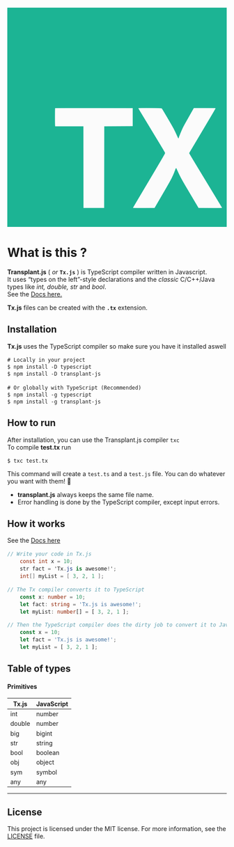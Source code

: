 ![image alt <](https://github.com/ati-n/tx.js/blob/main/tx-logo.svg)
# What is this ?

**Transplant.js** ( _or_ **`Tx.js`** ) is TypeScript compiler written in Javascript.  
It uses “types on the left”-style declarations and the _classic_ C/C++/Java types like _int, double, str_ and _bool_.  
See the [Docs here.](https://github.com/ati-n/tx.js/blob/main/docs.md)

**Tx.js**  files can be created with the **`.tx`** extension.


## Installation
**Tx.js** uses the TypeScript compiler so make sure you have it installed aswell 

```shell
# Locally in your project
$ npm install -D typescript
$ npm install -D transplant-js

# Or globally with TypeScript (Recommended)
$ npm install -g typescript
$ npm install -g transplant-js
```

## How to run
After installation, you can use the Transplant.js compiler `txc`  
To compile **test.tx** run
```shell
$ txc test.tx
```
This command will create a `test.ts` and a `test.js` file. You can do whatever you want with them! 🥳
+ **transplant.js**  always keeps the same file name.
+ Error handling is done by the TypeScript compiler, except input errors.


## How it works  
See the [Docs here](https://github.com/ati-n/tx.js/blob/main/docs.md)  
```c#
// Write your code in Tx.js
    const int x = 10;
    str fact = 'Tx.js is awesome!';
    int[] myList = [ 3, 2, 1 ];
```
```typescript
// The Tx compiler converts it to TypeScript
    const x: number = 10;
    let fact: string = 'Tx.js is awesome!';
    let myList: number[] = [ 3, 2, 1 ];
```
```javascript
// Then the TypeScript compiler does the dirty job to convert it to JavaScript
    const x = 10;
    let fact = 'Tx.js is awesome!';
    let myList = [ 3, 2, 1 ];
```


## Table of types
#### Primitives
| Tx.js       | JavaScript |
|-------------|------------|
| int         | number     |
| double      | number     |
| big         | bigint     |
| str         | string     |
| bool        | boolean    |
| obj         | object     |
| sym         | symbol     |
| any         | any        |

---


## License
This project is licensed under the MIT license. For more information, see the [LICENSE](https://github.com/ati-n/tx.js/blob/main/LICENSE) file.
